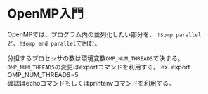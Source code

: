 # OpenMP入門

OpenMPでは、プログラム内の並列化したい部分を、 
`!$omp parallel`と、`!$omp end parallel`で囲む。

分担するプロセッサの数は環境変数`OMP_NUM_THREADS`で決まる。 
`OMP_NUM_THREADS`の変更はexportコマンドを利用する。 ex. export OMP_NUM_THREADS=5  
確認はechoコマンドもしくはprintenvコマンドを利用する。